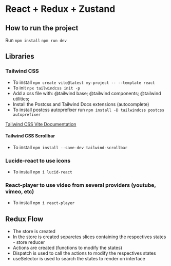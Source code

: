 # React + Redux + Zustand

## How to run the project

Run
`npm install`
`npm run dev`

## Libraries

### Tailwind CSS

- To install `npm create vite@latest my-project -- --template react`
- To init `npx tailwindcss init -p`
- Add a css file with:
  @tailwind base;
  @tailwind components;
  @tailwind utilities;
- Install the Postcss and Tailwind Docs extensions (autocomplete)
- To install postcss autoprefixer run `npm install -D tailwindcss postcss autoprefixer`

[Tailwind CSS Vite Documentation](https://tailwindcss.com/docs/guides/vite)

#### Tailwind CSS Scrollbar

- To install `npm install --save-dev tailwind-scrollbar`

### Lucide-react to use icons

- To install `npm i lucid-react`

### React-player to use video from several providers (youtube, vimeo, etc)

- To install `npm i react-player`

## Redux Flow

- The store is created
- In the store is created separetes slices containing the respectives states - store reducer
- Actions are created (functions to modify the states)
- Dispatch is used to call the actions to modify the respectives states
- useSelector is used to search the states to render on interface
